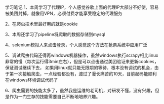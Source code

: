 学习笔记
1、本周学习了代理IP，个人感觉谷歌上面的代理IP大部分不好使，容易被美团封掉，就像用VPN，必须付费才能享受稳定的代理服务

2、在爬虫技术里最好用的就是cookie

3、本周还学习了pipeline将爬取的数据存储到mysql

4、selenium模拟人来点击登录，个人感觉这个方法在抢票系统中应用广泛

5、调试爬虫代码还得再windows机器操作，虽然windows执行scrapy相比linux非常的慢（每次运行得3min左右），但是可以点击通过美团验证来更新cookies，保证测试继续下去，
   如果用linux就只能无限期的等待，根本没有调试的机会，由于第一次接触爬虫，一点经验都没有，渡过了漫长痛苦的10天，目前起码能顺利在windows环境调试代码了
   
6、爬虫需要的技能太多了，虽然我是运维的老司机，对研发不懂，没有兴趣，但是作为一门生存的技能需要自己不断地培养兴趣。
